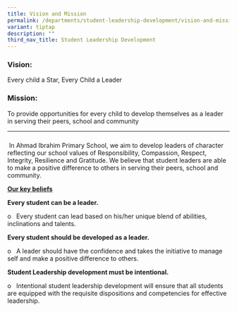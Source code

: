 ```yaml
---
title: Vision and Mission
permalink: /departments/student-leadership-development/vision-and-mission/
variant: tiptap
description: ""
third_nav_title: Student Leadership Development
---
```

<h3><strong>Vision:</strong></h3>
<p>Every child a Star, Every Child a Leader</p>
<h3><strong>Mission:</strong></h3>
<p>To provide opportunities for every child to develop themselves as a leader
in serving their peers, school and community</p>
<hr>
<h3></h3>
<p>&nbsp;In Ahmad Ibrahim Primary School, we aim to develop leaders of character
reflecting our school values of Responsibility, Compassion, Respect, Integrity,
Resilience and Gratitude. We believe that student leaders are able to make
a positive difference to others in serving their peers, school and community.</p>
<p></p>
<p><strong><u>Our key beliefs</u></strong>
</p>
<p><strong>Every student can be a leader.</strong>
</p>
<p>o&nbsp;&nbsp; Every student can lead based on his/her unique blend of
abilities, inclinations and talents.</p>
<p><strong>Every student should be developed as a leader.</strong>
</p>
<p>o&nbsp;&nbsp; A leader should have the confidence and takes the initiative
to manage self and make a positive difference to others.</p>
<p><strong>Student Leadership development must be intentional.</strong>
</p>
<p>o&nbsp;&nbsp; Intentional student leadership development will ensure that
all students are equipped with the requisite dispositions and competencies
for effective leadership.</p>